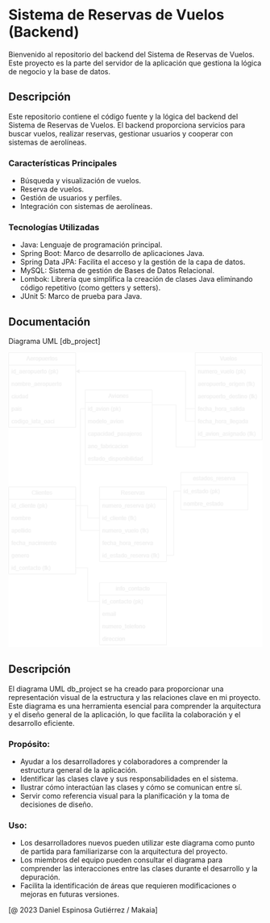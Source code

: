 # Sistema de Reservas de Vuelos (Backend)

Bienvenido al repositorio del backend del Sistema de Reservas de Vuelos.
Este proyecto es la parte del servidor de la aplicación que gestiona la lógica de negocio y la base de datos.

## Descripción

Este repositorio contiene el código fuente y la lógica del backend del Sistema de Reservas de Vuelos. 
El backend proporciona servicios para buscar vuelos, realizar reservas, gestionar usuarios y cooperar con sistemas de aerolíneas.

### Características Principales

- Búsqueda y visualización de vuelos.
- Reserva de vuelos.
- Gestión de usuarios y perfiles.
- Integración con sistemas de aerolíneas.

### Tecnologías Utilizadas

- Java: Lenguaje de programación principal.
- Spring Boot: Marco de desarrollo de aplicaciones Java.
- Spring Data JPA: Facilita el acceso y la gestión de la capa de datos.
- MySQL: Sistema de gestión de Bases de Datos Relacional.
- Lombok: Librería que simplifica la creación de clases Java eliminando código repetitivo (como getters y setters).
- JUnit 5: Marco de prueba para Java.

## Documentación

Diagrama UML [db_project]

![db_project.png](db_project.png)

## Descripción

El diagrama UML db_project se ha creado para proporcionar una representación
visual de la estructura y las relaciones clave en mi proyecto. Este diagrama es una 
herramienta esencial para comprender la arquitectura y el diseño general
de la aplicación, lo que facilita la colaboración y el desarrollo eficiente.

### Propósito:

- Ayudar a los desarrolladores y colaboradores a comprender la estructura general de la aplicación.
- Identificar las clases clave y sus responsabilidades en el sistema.
- Ilustrar cómo interactúan las clases y cómo se comunican entre sí.
- Servir como referencia visual para la planificación y la toma de decisiones de diseño.

### Uso:

- Los desarrolladores nuevos pueden utilizar este diagrama como punto de partida para familiarizarse con la arquitectura del proyecto.
- Los miembros del equipo pueden consultar el diagrama para comprender las interacciones entre las clases durante el desarrollo y la depuración.
- Facilita la identificación de áreas que requieren modificaciones o mejoras en futuras versiones.

[@ 2023 Daniel Espinosa Gutiérrez / Makaia]